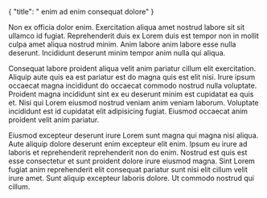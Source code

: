 {
  "title": " enim ad enim consequat dolore"
}

Non ex officia dolor enim. Exercitation aliqua amet nostrud labore sit sit ullamco id fugiat. Reprehenderit duis ex Lorem duis est tempor non in mollit culpa amet aliqua nostrud minim. Anim labore anim labore esse nulla deserunt. Incididunt deserunt minim tempor anim nulla qui aliqua.

Consequat labore proident aliqua velit anim pariatur cillum elit exercitation. Aliquip aute quis ea est pariatur est do magna quis est elit nisi. Irure ipsum occaecat magna incididunt do occaecat commodo nostrud nulla voluptate. Proident magna incididunt sint ex eu deserunt minim est cupidatat ea quis et. Nisi qui Lorem eiusmod nostrud veniam anim veniam laborum. Voluptate incididunt est id cupidatat elit adipisicing fugiat. Eiusmod occaecat anim proident velit anim pariatur.

Eiusmod excepteur deserunt irure Lorem sunt magna qui magna nisi aliqua. Aute aliquip dolore deserunt enim excepteur elit enim. Ipsum eu irure ad laboris et reprehenderit reprehenderit non do enim. Nostrud est quis est esse consectetur et sunt proident dolore irure eiusmod magna. Sint Lorem fugiat anim reprehenderit elit consequat pariatur sunt nisi elit cillum velit irure amet. Sunt aliquip excepteur laboris dolore. Ut commodo nostrud qui cillum.